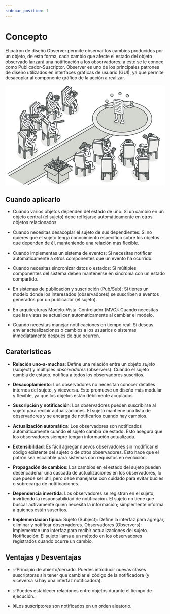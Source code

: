 ```yaml
---
sidebar_position: 1
---
```


# Concepto

El patrón de diseño Observer permite observar los cambios producidos por un objeto, de esta forma, cada cambio que afecte el estado del objeto observado lanzará una notificación a los observadores; a esto se le conoce como Publicador-Suscriptor. Observer es uno de los principales patrones de diseño utilizados en interfaces gráficas de usuario (GUI), ya que permite desacoplar al componente gráfico de la acción a realizar.

![Patron Observer](./img/observer.png)

## Cuando aplicarlo

- Cuando varios objetos dependen del estado de uno:
Si un cambio en un objeto central (el sujeto) debe reflejarse automáticamente en otros objetos relacionados.

- Cuando necesitas desacoplar el sujeto de sus dependientes:
Si no quieres que el sujeto tenga conocimiento específico sobre los objetos que dependen de él, manteniendo una relación más flexible.

- Cuando implementas un sistema de eventos:
Si necesitas notificar automáticamente a otros componentes que un evento ha ocurrido.

- Cuando necesitas sincronizar datos o estados:
Si múltiples componentes del sistema deben mantenerse en sincronía con un estado compartido.

- En sistemas de publicación y suscripción (Pub/Sub):
Si tienes un modelo donde los interesados (observadores) se suscriben a eventos generados por un publicador (el sujeto).

- En arquitecturas Modelo-Vista-Controlador (MVC):
Cuando necesitas que las vistas se actualicen automáticamente al cambiar el modelo.

- Cuando necesitas manejar notificaciones en tiempo real:
Si deseas enviar actualizaciones o cambios a los usuarios o sistemas inmediatamente después de que ocurren.

## Caraterísticas
- **Relación uno-a-muchos**:
Define una relación entre un objeto _sujeto_ (subject) y múltiples _observadores_ (observers).
Cuando el sujeto cambia de estado, notifica a todos los observadores suscritos.

- **Desacoplamiento**:
Los observadores no necesitan conocer detalles internos del sujeto, y viceversa.
Esto promueve un diseño más modular y flexible, ya que los objetos están débilmente acoplados.

- **Suscripción y notificación**:
Los observadores pueden suscribirse al sujeto para recibir actualizaciones.
El sujeto mantiene una lista de observadores y se encarga de notificarlos cuando hay cambios.

- **Actualización automática**:
Los observadores son notificados automáticamente cuando el sujeto cambia de estado.
Esto asegura que los observadores siempre tengan información actualizada.

- **Extensibilidad**:
Es fácil agregar nuevos observadores sin modificar el código existente del sujeto o de otros observadores.
Esto hace que el patrón sea escalable para sistemas con requisitos en evolución.

- **Propagación de cambios**:
Los cambios en el estado del sujeto pueden desencadenar una cascada de actualizaciones en los observadores, lo que puede ser útil, pero debe manejarse con cuidado para evitar bucles o sobrecarga de notificaciones.

- **Dependencia invertida**:
Los observadores se registran en el sujeto, invirtiendo la responsabilidad de notificación.
El sujeto no tiene que buscar activamente quién necesita la información; simplemente informa a quienes están suscritos.

- **Implementación típica**:
Sujeto (Subject): Define la interfaz para agregar, eliminar y notificar observadores.
Observadores (Observers): Implementan una interfaz para recibir actualizaciones del sujeto.
Notificación: El sujeto llama a un método en los observadores registrados cuando ocurre un cambio.

## Ventajas y Desventajas

- ✅Principio de abierto/cerrado. Puedes introducir nuevas clases suscriptoras sin tener que cambiar el código de la notificadora (y viceversa si hay una interfaz notificadora).

- ✅Puedes establecer relaciones entre objetos durante el tiempo de ejecución.

- ❌Los suscriptores son notificados en un orden aleatorio.